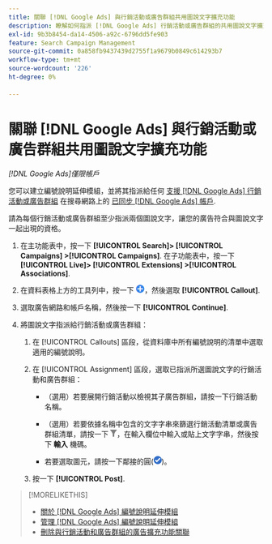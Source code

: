 ```yaml
---
title: 關聯 [!DNL Google Ads] 與行銷活動或廣告群組共用圖說文字擴充功能
description: 瞭解如何指派 [!DNL Google Ads] 行銷活動或廣告群組的共用圖說文字擴充功能。
exl-id: 9b3b8454-da14-4506-a92c-6796dd5fe903
feature: Search Campaign Management
source-git-commit: 0a858fb9437439d2755f1a9679b0849c614293b7
workflow-type: tm+mt
source-wordcount: '226'
ht-degree: 0%

---
```


# 關聯 [!DNL Google Ads] 與行銷活動或廣告群組共用圖說文字擴充功能

*[!DNL Google Ads]僅限帳戶*

您可以建立編號說明延伸模組，並將其指派給任何 [支援 [!DNL Google Ads] 行銷活動或廣告群組](/help/search-social-commerce/introduction/supported-inventory.md) 在搜尋網路上的 [已同步 [!DNL Google Ads] 帳戶](/help/search-social-commerce/campaign-management/accounts/ad-network-account-about.md).

請為每個行銷活動或廣告群組至少指派兩個圖說文字，讓您的廣告符合與圖說文字一起出現的資格。

1. 在主功能表中，按一下 **[!UICONTROL Search]> [!UICONTROL Campaigns] >[!UICONTROL Campaigns]**. 在子功能表中，按一下 **[!UICONTROL Live]> [!UICONTROL Extensions] >[!UICONTROL Associations]**.

1. 在資料表格上方的工具列中，按一下 ![建立](/help/search-social-commerce/assets/add.png "建立")，然後選取 **[!UICONTROL Callout]**.

1. 選取廣告網路和帳戶名稱，然後按一下 **[!UICONTROL Continue]**.

1. 將圖說文字指派給行銷活動或廣告群組：

   1. 在 [!UICONTROL Callouts] 區段，從資料庫中所有編號說明的清單中選取適用的編號說明。

   1. 在 [!UICONTROL Assignment] 區段，選取已指派所選圖說文字的行銷活動和廣告群組：

      * （選用）若要展開行銷活動以檢視其子廣告群組，請按一下行銷活動名稱。

      * （選用）若要依據名稱中包含的文字字串來篩選行銷活動清單或廣告群組清單，請按一下 ![篩選](/help/search-social-commerce/assets/filter.png "篩選")，在輸入欄位中輸入或貼上文字字串，然後按下 **輸入** 機碼。

      * 若要選取圖元，請按一下鄰接的圓(![選取](/help/search-social-commerce/assets/include.png "選取"))。

   1. 按一下 **[!UICONTROL Post]**.

>[!MORELIKETHIS]
>
>* [關於 [!DNL Google Ads] 編號說明延伸模組](callout-extension-about.md)
>* [管理 [!DNL Google Ads] 編號說明延伸模組](callout-extension-manage.md)
>* [刪除與行銷活動和廣告群組的廣告擴充功能關聯](/help/search-social-commerce/campaign-management/campaigns/ad-extension-association-delete.md)
